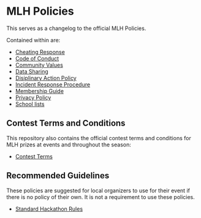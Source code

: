 # MLH Policies
This serves as a changelog to the official MLH Policies.

Contained within are:
- [Cheating Response](cheating-response.md)
- [Code of Conduct](code-of-conduct.md)
- [Community Values](community-values.md)
- [Data Sharing](data-sharing.md)
- [Disiplinary Action Policy](disciplinary-action.md)
- [Incident Response Procedure](incident-response.md)
- [Membership Guide](membership-guide.md)
- [Privacy Policy](privacy-policy.md)
- [School lists](schools.csv)

## Contest Terms and Conditions

This repository also contains the official contest terms and conditions for MLH prizes at events and throughout the season:
- [Contest Terms](prize-terms-and-conditions/contest-terms.md)

## Recommended Guidelines

These policies are suggested for local organizers to use for their event if there is no policy of their own.  It is not a requirement to use these policies.

- [Standard Hackathon Rules](standard-hackathon-rules.md)
